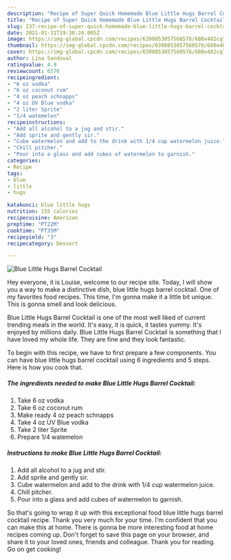 ```yaml
---
description: "Recipe of Super Quick Homemade Blue Little Hugs Barrel Cocktail"
title: "Recipe of Super Quick Homemade Blue Little Hugs Barrel Cocktail"
slug: 237-recipe-of-super-quick-homemade-blue-little-hugs-barrel-cocktail
date: 2021-01-31T19:38:24.005Z
image: https://img-global.cpcdn.com/recipes/6398053057560576/680x482cq70/blue-little-hugs-barrel-cocktail-recipe-main-photo.jpg
thumbnail: https://img-global.cpcdn.com/recipes/6398053057560576/680x482cq70/blue-little-hugs-barrel-cocktail-recipe-main-photo.jpg
cover: https://img-global.cpcdn.com/recipes/6398053057560576/680x482cq70/blue-little-hugs-barrel-cocktail-recipe-main-photo.jpg
author: Lina Sandoval
ratingvalue: 4.9
reviewcount: 6576
recipeingredient:
- "6 oz vodka"
- "6 oz coconut rum"
- "4 oz peach schnapps"
- "4 oz UV Blue vodka"
- "2 liter Sprite"
- "1/4 watemelon"
recipeinstructions:
- "Add all alcohol to a jug and stir."
- "Add sprite and gently sir."
- "Cube watermelon and add to the drink with 1/4 cup watermelon juice."
- "Chill pitcher."
- "Pour into a glass and add cubes of watermelon to garnish."
categories:
- Recipe
tags:
- blue
- little
- hugs

katakunci: blue little hugs 
nutrition: 155 calories
recipecuisine: American
preptime: "PT22M"
cooktime: "PT35M"
recipeyield: "3"
recipecategory: Dessert

---
```



![Blue Little Hugs Barrel Cocktail](https://img-global.cpcdn.com/recipes/6398053057560576/680x482cq70/blue-little-hugs-barrel-cocktail-recipe-main-photo.jpg)

Hey everyone, it is Louise, welcome to our recipe site. Today, I will show you a way to make a distinctive dish, blue little hugs barrel cocktail. One of my favorites food recipes. This time, I'm gonna make it a little bit unique. This is gonna smell and look delicious.



Blue Little Hugs Barrel Cocktail is one of the most well liked of current trending meals in the world. It's easy, it is quick, it tastes yummy. It's enjoyed by millions daily. Blue Little Hugs Barrel Cocktail is something that I have loved my whole life. They are fine and they look fantastic.


To begin with this recipe, we have to first prepare a few components. You can have blue little hugs barrel cocktail using 6 ingredients and 5 steps. Here is how you cook that.

<!--inarticleads1-->

##### The ingredients needed to make Blue Little Hugs Barrel Cocktail:

1. Take 6 oz vodka
1. Take 6 oz coconut rum
1. Make ready 4 oz peach schnapps
1. Take 4 oz UV Blue vodka
1. Take 2 liter Sprite
1. Prepare 1/4 watemelon




<!--inarticleads2-->

##### Instructions to make Blue Little Hugs Barrel Cocktail:

1. Add all alcohol to a jug and stir.
1. Add sprite and gently sir.
1. Cube watermelon and add to the drink with 1/4 cup watermelon juice.
1. Chill pitcher.
1. Pour into a glass and add cubes of watermelon to garnish.




So that's going to wrap it up with this exceptional food blue little hugs barrel cocktail recipe. Thank you very much for your time. I'm confident that you can make this at home. There is gonna be more interesting food at home recipes coming up. Don't forget to save this page on your browser, and share it to your loved ones, friends and colleague. Thank you for reading. Go on get cooking!
